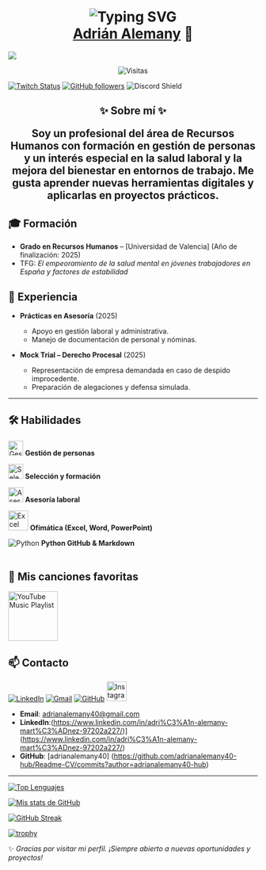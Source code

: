 <div align="center">
<h1 align="center"><div align="center">
  <img src="https://readme-typing-svg.herokuapp.com?font=Fira+Code&weight=600&size=28&pause=1000&color=F75C7E&center=true&vCenter=true&random=false&width=600&lines=👋+Hola%2C+soy;💼+Recursos+Humanos+%7C+Salud+Laboral;🚀+Aprender+%2B+Crear+%2B+Compartir" alt="Typing SVG" />
</div>
<a href="https://www.linkedin.com/in/adri%C3%A1n-alemany-mart%C3%ADnez-97202a227?lipi=urn%3Ali%3Apage%3Ad_flagship3_profile_view_base_contact_details%3BAxo%2BRs4YTdKi2Oum2EuD4w%3D%3D">       Adrián Alemany</a> 👋</h1>
</div>
<img src="https://ssm.swiss/wp-content/uploads/2021/02/edem.jpg">
<p align="center">
  <img src="https://komarev.com/ghpvc/?username=adrianalemany40-hub&color=blue&style=flat" alt="Visitas"/>
</p>

[![Twitch Status](https://img.shields.io/twitch/status/aristidevs?style=social)](https://www.twitch.tv/aristidevs)
[![GitHub followers](https://img.shields.io/github/followers/adrianalemany40-hub?style=social)](https://github.com/adrianalemany40-hub)
![Discord Shield](https://discordapp.com/api/guilds/807719549075980308/widget.png?style=shield)


<h2 align="center">✨ Sobre mí ✨

Soy un profesional del área de **Recursos Humanos** con formación en gestión de personas y un interés especial en la salud laboral y la mejora del bienestar en entornos de trabajo. Me gusta aprender nuevas herramientas digitales y aplicarlas en proyectos prácticos.  




## 🎓 Formación
- **Grado en Recursos Humanos** – [Universidad de Valencia] (Año de finalización: 2025)  
- TFG: *El empeoramiento de la salud mental en jóvenes trabajadores en España y factores de estabilidad*  




## 💼 Experiencia
- **Prácticas en Asesoría** (2025)  
  - Apoyo en gestión laboral y administrativa.  
  - Manejo de documentación de personal y nóminas.  

- **Mock Trial – Derecho Procesal** (2025)  
  - Representación de empresa demandada en caso de despido improcedente.  
  - Preparación de alegaciones y defensa simulada.  

---

## 🛠️ Habilidades<p>
  <img src="https://cdn-icons-png.flaticon.com/512/1256/1256650.png" alt="Gestión de personas" width="30" height="30"/> <b>Gestión de personas</b>
</p>
<p>
  <img src="https://cdn-icons-png.flaticon.com/512/3135/3135715.png" alt="Selección y formación" width="30" height="30"/> <b>Selección y formación</b>
</p>
<p>
  <img src="https://cdn-icons-png.flaticon.com/512/942/942748.png" alt="Asesoría laboral" width="30" height="30"/> <b>Asesoría laboral</b>
</p>

  <img src="https://cdn-icons-png.flaticon.com/512/732/732221.png" alt="Excel" width="40" height="40"/> <b>**Ofimática** (Excel, Word, PowerPoint)</b>

   ![Python](https://img.shields.io/badge/Python-3670A0?style=for-the-badge&logo=python&logoColor=ffdd54)
 **Python GitHub & Markdown** 
 


<img src="https://i.imgur.com/dBaSKWF.gif" width="100%" height="3px">

## 🎵 Mis canciones favoritas

<a href="https://music.youtube.com/playlist?list=LM" target="_blank">
    <img src="C:/Users/Adrián/Downloads/assets/Youtube_Music_icon.svg.png" 
         alt="YouTube Music Playlist" width="100">
</a>




## 📫 Contacto
[![LinkedIn](https://img.shields.io/badge/LinkedIn-blue?logo=linkedin&style=for-the-badge)](https://www.linkedin.com/in/adri%C3%A1n-alemany-mart%C3%ADnez-97202a227)
[![Gmail](https://img.shields.io/badge/Gmail-red?logo=gmail&style=for-the-badge)](mailto:adrianalemany40@gmail.com)
[![GitHub](https://img.shields.io/badge/GitHub-black?logo=github&style=for-the-badge)](https://github.com/adrianalemany40-hub)
 <a href="https://www.instagram.com/4lemany/">
    <img src="https://cdn-icons-png.flaticon.com/512/174/174855.png" alt="Instagram" width="40"/>
  </a>
</p>


- **Email**: adrianalemany40@gmail.com  
- **LinkedIn**:(https://www.linkedin.com/in/adri%C3%A1n-alemany-mart%C3%ADnez-97202a227/)](https://www.linkedin.com/in/adri%C3%A1n-alemany-mart%C3%ADnez-97202a227/)  
- **GitHub**: [adrianalemany40]
(https://github.com/adrianalemany40-hub/Readme-CV/commits?author=adrianalemany40-hub)  


---


[![Top Lenguajes](https://github-readme-stats.vercel.app/api/top-langs/?username=adrianalemany40-hub&layout=compact)](https://github.com/adrianalemany40-hub)



[![Mis stats de GitHub](https://github-readme-stats.vercel.app/api?username=adrianalemany40-hub&show_icons=true)](https://github.com/adrianalemany40-hub)



[![GitHub Streak](https://streak-stats.demolab.com/?user=adrianalemany40-hub&theme=radical)](https://git.io/streak-stats)



[![trophy](https://github-profile-trophy.vercel.app/?username=adrianalemany40-hub&theme=onedark)](https://github.com/ryo-ma/github-profile-trophy)


✨ *Gracias por visitar mi perfil. ¡Siempre abierto a nuevas oportunidades y proyectos!*  